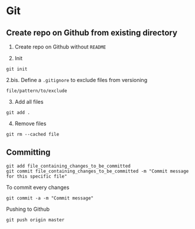 # Git

## Create repo on Github from existing directory

1. Create repo on Github without `README`

2. Init
```
git init
```

2.bis. Define a `.gitignore` to exclude files from versioning
```
file/pattern/to/exclude
```

3. Add all files
```
git add .
```

4. Remove files
```
git rm --cached file
```

## Committing

```
git add file_containing_changes_to_be_committed
git commit file_containing_changes_to_be_committed -m "Commit message for this specific file"
```

To commit every changes
```
git commit -a -m "Commit message"
```

Pushing to Github
```
git push origin master
```